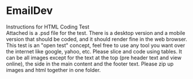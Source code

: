 # EmailDev
Instructions for HTML Coding Test  <br />
Attached is a .psd file for the test. 
There is a desktop version and a mobile version that should be coded, and it should render fine in the web browser.
This test is an "open test" concept, feel free to use any tool you want over the internet like google, yahoo, etc. 
Please slice and code using tables. It can be all images except for the text at the top (pre header text and view online), the side in the main content and the footer text.
Please zip up images and html together in one folder.
